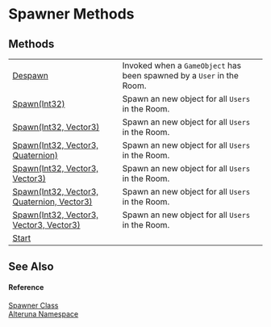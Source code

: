 # Spawner Methods




## Methods
<table>
<tr>
<td><a href="M_Alteruna_Spawner_Despawn">Despawn</a></td>
<td>Invoked when a <code>GameObject</code> has been spawned by a <code>User</code> in the Room.</td></tr>
<tr>
<td><a href="M_Alteruna_Spawner_Spawn">Spawn(Int32)</a></td>
<td>Spawn an new object for all <code>Users</code> in the Room.</td></tr>
<tr>
<td><a href="M_Alteruna_Spawner_Spawn_1">Spawn(Int32, Vector3)</a></td>
<td>Spawn an new object for all <code>Users</code> in the Room.</td></tr>
<tr>
<td><a href="M_Alteruna_Spawner_Spawn_2">Spawn(Int32, Vector3, Quaternion)</a></td>
<td>Spawn an new object for all <code>Users</code> in the Room.</td></tr>
<tr>
<td><a href="M_Alteruna_Spawner_Spawn_4">Spawn(Int32, Vector3, Vector3)</a></td>
<td>Spawn an new object for all <code>Users</code> in the Room.</td></tr>
<tr>
<td><a href="M_Alteruna_Spawner_Spawn_3">Spawn(Int32, Vector3, Quaternion, Vector3)</a></td>
<td>Spawn an new object for all <code>Users</code> in the Room.</td></tr>
<tr>
<td><a href="M_Alteruna_Spawner_Spawn_5">Spawn(Int32, Vector3, Vector3, Vector3)</a></td>
<td>Spawn an new object for all <code>Users</code> in the Room.</td></tr>
<tr>
<td><a href="M_Alteruna_Spawner_Start">Start</a></td>
<td> </td></tr>
</table>

## See Also


#### Reference
<a href="T_Alteruna_Spawner">Spawner Class</a>  
<a href="N_Alteruna">Alteruna Namespace</a>  
